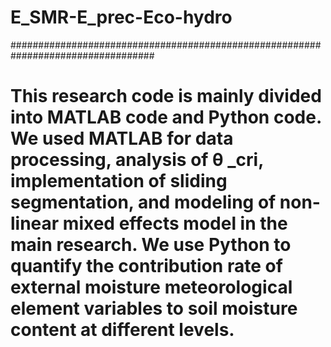 # E_SMR-E_prec-Eco-hydro
################################################################################## 
# This research code is mainly divided into MATLAB code and Python code. We used MATLAB for data processing, analysis of θ _cri, implementation of sliding segmentation, and modeling of non-linear mixed effects model in the main research. We use Python to quantify the contribution rate of external moisture meteorological element variables to soil moisture content at different levels.
